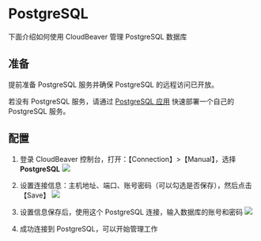 # PostgreSQL

下面介绍如何使用 CloudBeaver 管理 PostgreSQL 数据库

## 准备

提前准备 PostgreSQL 服务并确保 PostgreSQL 的远程访问已开放。  

若没有 PostgreSQL 服务，请通过 [PostgreSQL 应用](https://apps.websoft9.com/postgresql) 快速部署一个自己的 PostgreSQL 服务。

## 配置

1. 登录 CloudBeaver 控制台，打开：【Connection】>【Manual】，选择 **PostgreSQL**
   ![](https://libs.websoft9.com/Websoft9/DocsPicture/zh/cloudbeaver/cloudbeaver-openconn-websoft9.png)

2. 设置连接信息：主机地址、端口、账号密码（可以勾选是否保存），然后点击【Save】
   ![](https://libs.websoft9.com/Websoft9/DocsPicture/zh/cloudbeaver/cloudbeaver-connsetting-websoft9.png)

3. 设置信息保存后，使用这个 PostgreSQL 连接，输入数据库的账号和密码
   ![](https://libs.websoft9.com/Websoft9/DocsPicture/zh/cloudbeaver/cloudbeaver-conlogin-websoft9.png)

4. 成功连接到 PostgreSQL，可以开始管理工作